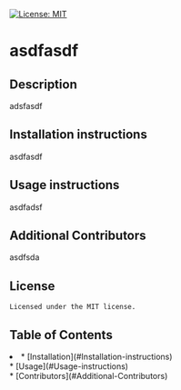 
[![License: MIT](https://img.shields.io/badge/License-MIT-yellow.svg)](https://opensource.org/licenses/MIT)
# asdfasdf

## Description
adsfasdf


## Installation instructions 
asdfasdf

  ## Usage instructions 
  asdfadsf

  ## Additional Contributors
  asdfsda
## License
    Licensed under the MIT license.
## Table of Contents
<li align='left'>* [Installation](#Installation-instructions)<br> * [Usage](#Usage-instructions)<br> * [Contributors](#Additional-Contributors)</li>
